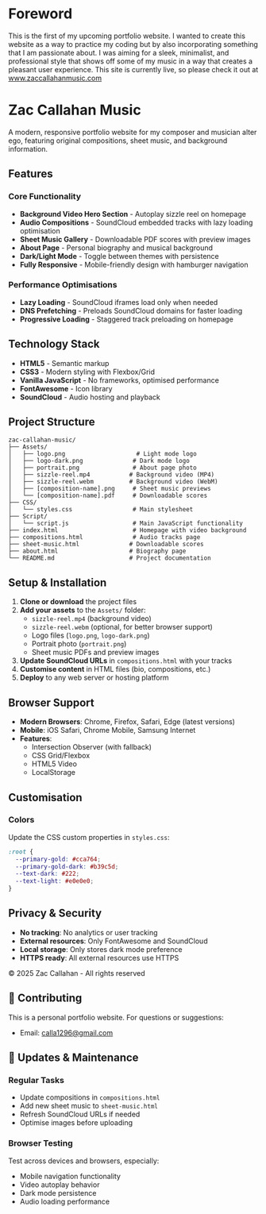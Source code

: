 # Foreword

This is the first of my upcoming portfolio website. I wanted to create this website as a way to practice my coding but by also incorporating something that I am passionate about.
I was aiming for a sleek, minimalist, and professional style that shows off some of my music in a way that creates a pleasant user experience.
This site is currently live, so please check it out at www.zaccallahanmusic.com

# Zac Callahan Music

A modern, responsive portfolio website for my composer and musician alter ego, featuring original compositions, sheet music, and background information.

## Features

### Core Functionality

- **Background Video Hero Section** - Autoplay sizzle reel on homepage
- **Audio Compositions** - SoundCloud embedded tracks with lazy loading optimisation
- **Sheet Music Gallery** - Downloadable PDF scores with preview images
- **About Page** - Personal biography and musical background
- **Dark/Light Mode** - Toggle between themes with persistence
- **Fully Responsive** - Mobile-friendly design with hamburger navigation

### Performance Optimisations

- **Lazy Loading** - SoundCloud iframes load only when needed
- **DNS Prefetching** - Preloads SoundCloud domains for faster loading
- **Progressive Loading** - Staggered track preloading on homepage

## Technology Stack

- **HTML5** - Semantic markup
- **CSS3** - Modern styling with Flexbox/Grid
- **Vanilla JavaScript** - No frameworks, optimised performance
- **FontAwesome** - Icon library
- **SoundCloud** - Audio hosting and playback

## Project Structure

```
zac-callahan-music/
├── Assets/
│   ├── logo.png                    # Light mode logo
│   ├── logo-dark.png              # Dark mode logo
│   ├── portrait.png               # About page photo
│   ├── sizzle-reel.mp4           # Background video (MP4)
│   ├── sizzle-reel.webm          # Background video (WebM)
│   ├── [composition-name].png     # Sheet music previews
│   └── [composition-name].pdf     # Downloadable scores
├── CSS/
│   └── styles.css                 # Main stylesheet
├── Script/
│   └── script.js                  # Main JavaScript functionality
├── index.html                     # Homepage with video background
├── compositions.html              # Audio tracks page
├── sheet-music.html              # Downloadable scores
├── about.html                    # Biography page
└── README.md                     # Project documentation
```

## Setup & Installation

1. **Clone or download** the project files
2. **Add your assets** to the `Assets/` folder:
   - `sizzle-reel.mp4` (background video)
   - `sizzle-reel.webm` (optional, for better browser support)
   - Logo files (`logo.png`, `logo-dark.png`)
   - Portrait photo (`portrait.png`)
   - Sheet music PDFs and preview images
3. **Update SoundCloud URLs** in `compositions.html` with your tracks
4. **Customise content** in HTML files (bio, compositions, etc.)
5. **Deploy** to any web server or hosting platform

## Browser Support

- **Modern Browsers**: Chrome, Firefox, Safari, Edge (latest versions)
- **Mobile**: iOS Safari, Chrome Mobile, Samsung Internet
- **Features**:
  - Intersection Observer (with fallback)
  - CSS Grid/Flexbox
  - HTML5 Video
  - LocalStorage

## Customisation

### Colors

Update the CSS custom properties in `styles.css`:

```css
:root {
  --primary-gold: #cca764;
  --primary-gold-dark: #b39c5d;
  --text-dark: #222;
  --text-light: #e0e0e0;
}
```

## Privacy & Security

- **No tracking**: No analytics or user tracking
- **External resources**: Only FontAwesome and SoundCloud
- **Local storage**: Only stores dark mode preference
- **HTTPS ready**: All external resources use HTTPS

© 2025 Zac Callahan - All rights reserved

## 🤝 Contributing

This is a personal portfolio website. For questions or suggestions:

- Email: calla1296@gmail.com

## 🔄 Updates & Maintenance

### Regular Tasks

- Update compositions in `compositions.html`
- Add new sheet music to `sheet-music.html`
- Refresh SoundCloud URLs if needed
- Optimise images before uploading

### Browser Testing

Test across devices and browsers, especially:

- Mobile navigation functionality
- Video autoplay behavior
- Dark mode persistence
- Audio loading performance
